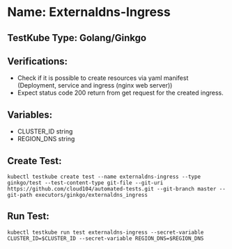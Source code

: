 # Name: Externaldns-Ingress

## TestKube Type: Golang/Ginkgo

## Verifications:

- Check if it is possible to create resources via yaml manifest (Deployment, service and ingress (nginx web server))
- Expect status code 200 return from get request for the created ingress.

## Variables:

- CLUSTER_ID string
- REGION_DNS string

## Create Test:

```
kubectl testkube create test --name externaldns-ingress --type ginkgo/test --test-content-type git-file --git-uri https://github.com/cloud104/automated-tests.git --git-branch master --git-path executors/ginkgo/externaldns_ingress
```

## Run Test:

```
kubectl testkube run test externaldns-ingress --secret-variable CLUSTER_ID=$CLUSTER_ID --secret-variable REGION_DNS=$REGION_DNS
```
